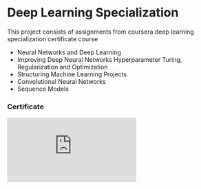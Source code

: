 # Deep Learning Specialization

This project consists of assignments from coursera deep learning specialization certificate course

- Neural Networks and Deep Learning
- Improving Deep Neural Networks Hyperparameter Turing, Regularization and Optimization
- Structuring Machine Learning Projects
- Convolutional Neural Networks
- Sequence Models

### Certificate
<embed src="https://github.com/kohheekyung/DeeplearningSpecialization/blob/main/certificate/certificate.pdf">
